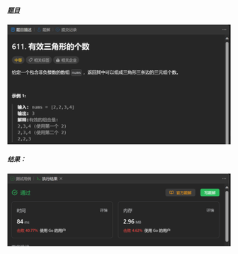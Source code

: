 ##### [题目](https://leetcode.cn/problems/valid-triangle-number/)
![pic](img.png)
##### 结果：
![pic](result.png)